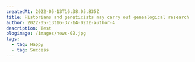 ```yaml
---
createdAt: 2022-05-13T16:38:05.835Z
title: Historians and geneticists may carry out genealogical research
author: 2022-05-13t16-37-14-023z-author-4
description: Test
blogimage: /images/news-02.jpg
tags:
  - tag: Happy
  - tag: Success
---
```

